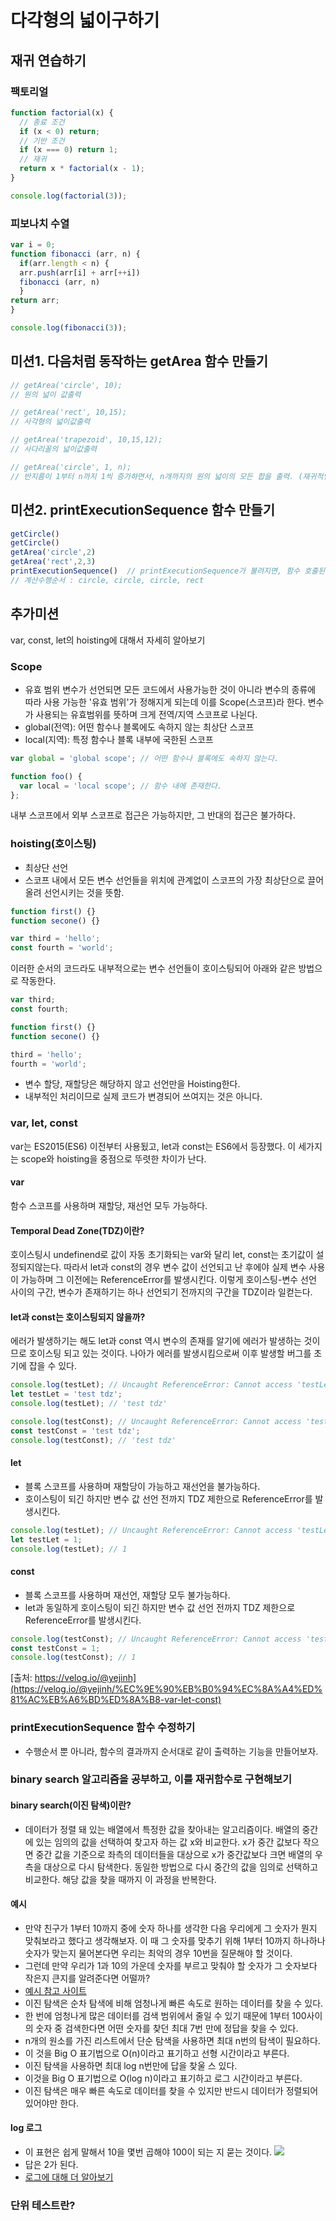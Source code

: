 # 다각형의 넓이구하기
## 재귀 연습하기
### 팩토리얼
``` javascript
function factorial(x) {
  // 종료 조건
  if (x < 0) return;
  // 기반 조건
  if (x === 0) return 1;
  // 재귀
  return x * factorial(x - 1);
}

console.log(factorial(3));
```
### 피보나치 수열
``` javascript
var i = 0;
function fibonacci (arr, n) {
  if(arr.length < n) {
  arr.push(arr[i] + arr[++i])
  fibonacci (arr, n)
  }
return arr;
}

console.log(fibonacci(3));

```
## 미션1. 다음처럼 동작하는 getArea 함수 만들기
``` javascript
// getArea('circle', 10);
// 원의 넓이 값출력

// getArea('rect', 10,15);
// 사각형의 넓이값출력

// getArea('trapezoid', 10,15,12);
// 사다리꼴의 넓이값출력

// getArea('circle', 1, n);
// 반지름이 1부터 n까지 1씩 증가하면서, n개까지의 원의 넓이의 모든 합을 출력. (재귀적인 해결책을 제시한다)
```
## 미션2. printExecutionSequence 함수 만들기
``` javascript
getCircle() 
getCircle() 
getArea('circle',2) 
getArea('rect',2,3) 
printExecutionSequence()  // printExecutionSequence가 불려지면, 함수 호출된 순서를 출력한다. 
// 계산수행순서 : circle, circle, circle, rect
```
## 추가미션
var, const, let의 hoisting에 대해서 자세히 알아보기
### Scope
- 유효 범위
변수가 선언되면 모든 코드에서 사용가능한 것이 아니라 변수의 종류에 따라 사용 가능한 '유효 범위'가 정해지게 되는데 이를 Scope(스코프)라 한다. 변수가 사용되는 유효범위를 뜻하며 크게 전역/지역 스코프로 나뉜다.
- global(전역): 어떤 함수나 블록에도 속하지 않는 최상단 스코프
- local(지역): 특정 함수나 블록 내부에 국한된 스코프
``` javascript
var global = 'global scope'; // 어떤 함수나 블록에도 속하지 않는다.

function foo() {
  var local = 'local scope'; // 함수 내에 존재한다.
};
```
내부 스코프에서 외부 스코프로 접근은 가능하지만, 그 반대의 접근은 불가하다.
### hoisting(호이스팅)
- 최상단 선언
- 스코프 내에서 모든 변수 선언들을 위치에 관계없이 스코프의 가장 최상단으로 끌어올려 선언시키는 것을 뜻함.
``` javascript
function first() {}
function secone() {}

var third = 'hello';
const fourth = 'world';
```
이러한 순서의 코드라도 내부적으로는 변수 선언들이 호이스팅되어 아래와 같은 방법으로 작동한다.
``` javascript
var third;
const fourth;

function first() {}
function secone() {}

third = 'hello';
fourth = 'world';
```
- 변수 할당, 재할당은 해당하지 않고 선언만을 Hoisting한다.
- 내부적인 처리이므로 실제 코드가 변경되어 쓰여지는 것은 아니다.
### var, let, const
var는 ES2015(ES6) 이전부터 사용됬고, let과 const는 ES6에서 등장했다.
이 세가지는 scope와 hoisting을 중점으로 뚜렷한 차이가 난다.
#### var
함수 스코프를 사용하며 재할당, 재선언 모두 가능하다.
#### Temporal Dead Zone(TDZ)이란?
호이스팅시 undefinend로 값이 자동 초기화되는 var와 달리 let, const는 초기값이 설정되지않는다. 따라서 let과 const의 경우 변수 값이 선언되고 난 후에야 실제 변수 사용이 가능하며 그 이전에는 ReferenceError를 발생시킨다. 이렇게 호이스팅-변수 선언 사이의 구간, 변수가 존재하기는 하나 선언되기 전까지의 구간을 TDZ이라 일컫는다.
#### let과 const는 호이스팅되지 않을까?
에러가 발생하기는 해도 let과 const 역시 변수의 존재를 알기에 에러가 발생하는 것이므로 호이스팅 되고 있는 것이다. 나아가 에러를 발생시킴으로써 이후 발생할 버그를 초기에 잡을 수 있다.
``` javascript
console.log(testLet); // Uncaught ReferenceError: Cannot access 'testLet' before initialization
let testLet = 'test tdz';
console.log(testLet); // 'test tdz'

console.log(testConst); // Uncaught ReferenceError: Cannot access 'testConst' before initialization
const testConst = 'test tdz';
console.log(testConst); // 'test tdz'
```
#### let
- 블록 스코프를 사용하며 재할당이 가능하고 재선언을 불가능하다.
- 호이스팅이 되긴 하지만 변수 값 선언 전까지 TDZ 제한으로 ReferenceError를 발생시킨다.
``` javascript
console.log(testLet); // Uncaught ReferenceError: Cannot access 'testLet' before initialization
let testLet = 1;
console.log(testLet); // 1
```
#### const
- 블록 스코프를 사용하며 재선언, 재할당 모두 불가능하다.
- let과 동일하게 호이스팅이 되긴 하지만 변수 값 선언 전까지 TDZ 제한으로 ReferenceError를 발생시킨다.
``` javascript
console.log(testConst); // Uncaught ReferenceError: Cannot access 'testConst' before initialization
const testConst = 1;
console.log(testConst); // 1
```
[출처: https://velog.io/@yejinh](https://velog.io/@yejinh/%EC%9E%90%EB%B0%94%EC%8A%A4%ED%81%AC%EB%A6%BD%ED%8A%B8-var-let-const)
### printExecutionSequence 함수 수정하기
- 수행순서 뿐 아니라, 함수의 결과까지 순서대로 같이 출력하는 기능을 만들어보자.
### binary search 알고리즘을 공부하고, 이를 재귀함수로 구현해보기
#### binary search(이진 탐색)이란?
- 데이터가 정렬 돼 있는 배열에서 특정한 값을 찾아내는 알고리즘이다. 배열의 중간에 있는 임의의 값을 선택하여 찾고자 하는 값 x와 비교한다. x가 중간 값보다 작으면 중간 값을 기준으로 좌측의 데이터들을 대상으로 x가 중간값보다 크면 배열의 우측을 대상으로 다시 탐색한다. 동일한 방법으로 다시 중간의 값을 임의로 선택하고 비교한다. 해당 값을 찾을 때까지 이 과정을 반복한다.
#### 예시
  - 만약 친구가 1부터 10까지 중에 숫자 하나를 생각한 다음 우리에게 그 숫자가 뭔지 맞춰보라고 했다고 생각해보자. 이 때 그 숫자를 맞추기 위해 1부터 10까지 하나하나 숫자가 맞는지 물어본다면 우리는 최악의 경우 10번을 질문해야 할 것이다.
  - 그런데 만약 우리가 1과 10의 가운데 숫자를 부르고 맞춰야 할 숫자가 그 숫자보다 작은지 큰지를 알려준다면 어떨까?
  - [예시 참고 사이트](https://im-developer.tistory.com/126)
  - 이진 탐색은 순차 탐색에 비해 엄청나게 빠른 속도로 원하는 데이터를 찾을 수 있다.
  - 한 번에 엄청나게 많은 데이터를 검색 범위에서 줄일 수 있기 때문에 1부터 100사이의 숫자 중 검색한다면 어떤 숫자를 찾던 최대 7번 만에 정답을 찾을 수 있다.
  - n개의 원소를 가진 리스트에서 단순 탐색을 사용하면 최대 n번의 탐색이 필요하다.
  - 이 것을 Big O 표기법으로 O(n)이라고 표기하고 선형 시간이라고 부른다.
  - 이진 탐색을 사용하면 최대 log n번만에 답을 찾울 스 있다.
  - 이것을 Big O 표기법으로 O(log n)이라고 표기하고 로그 시간이라고 부른다.
  - 이진 탐색은 매우 빠른 속도로 데이터를 찾을 수 있지만 반드시 데이터가 정렬되어 있어야만 한다.
  #### log 로그
  - 이 표현은 쉽게 말해서 10을 몇번 곱해야 100이 되는 지 묻는 것이다. 
  ![](https://img1.daumcdn.net/thumb/R1280x0/?scode=mtistory2&fname=https%3A%2F%2Fk.kakaocdn.net%2Fdn%2Fxelml%2FbtqwHKmLlsN%2FEeWsDRjhHvhhkrxsrrS751%2Fimg.png)
  - 답은 2가 된다.
  - [로그에 대해 더 알아보기](https://mathbang.net/595)
  
### 단위 테스트란?
